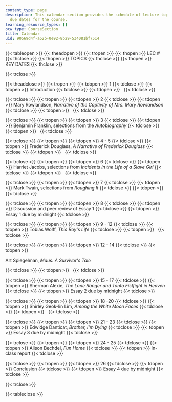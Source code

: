 ```yaml
---
content_type: page
description: This calendar section provides the schedule of lecture topics and assignment
  due dates for the course.
learning_resource_types: []
ocw_type: CourseSection
title: Calendar
uid: 90569d4f-a52b-0e92-8b29-534081bf7514
---
```


{{< tableopen >}}
{{< theadopen >}}
{{< tropen >}}
{{< thopen >}}
LEC #
{{< thclose >}}
{{< thopen >}}
TOPICS
{{< thclose >}}
{{< thopen >}}
KEY DATES
{{< thclose >}}

{{< trclose >}}

{{< theadclose >}}
{{< tropen >}}
{{< tdopen >}}
1
{{< tdclose >}}
{{< tdopen >}}
Introduction
{{< tdclose >}}
{{< tdopen >}}
 
{{< tdclose >}}

{{< trclose >}}
{{< tropen >}}
{{< tdopen >}}
2
{{< tdclose >}}
{{< tdopen >}}
Mary Rowlandson, _Narrative of the Captivity of Mrs. Mary Rowlandson_
{{< tdclose >}}
{{< tdopen >}}
 
{{< tdclose >}}

{{< trclose >}}
{{< tropen >}}
{{< tdopen >}}
3
{{< tdclose >}}
{{< tdopen >}}
Benjamin Franklin, selections from the _Autobiography_
{{< tdclose >}}
{{< tdopen >}}
 
{{< tdclose >}}

{{< trclose >}}
{{< tropen >}}
{{< tdopen >}}
4 - 5
{{< tdclose >}}
{{< tdopen >}}
Frederick Douglass, _A Narrative of Frederick Douglass_
{{< tdclose >}}
{{< tdopen >}}
 
{{< tdclose >}}

{{< trclose >}}
{{< tropen >}}
{{< tdopen >}}
6
{{< tdclose >}}
{{< tdopen >}}
Harriet Jacobs, selections from _Incidents in the Life of a Slave Girl_
{{< tdclose >}}
{{< tdopen >}}
 
{{< tdclose >}}

{{< trclose >}}
{{< tropen >}}
{{< tdopen >}}
7
{{< tdclose >}}
{{< tdopen >}}
Mark Twain, selections from _Roughing It_
{{< tdclose >}}
{{< tdopen >}}
 
{{< tdclose >}}

{{< trclose >}}
{{< tropen >}}
{{< tdopen >}}
8
{{< tdclose >}}
{{< tdopen >}}
Discussion and peer review of Essay 1
{{< tdclose >}}
{{< tdopen >}}
Essay 1 due by midnight
{{< tdclose >}}

{{< trclose >}}
{{< tropen >}}
{{< tdopen >}}
9 - 12
{{< tdclose >}}
{{< tdopen >}}
Tobias Wolff, _This Boy's Life_
{{< tdclose >}}
{{< tdopen >}}
 
{{< tdclose >}}

{{< trclose >}}
{{< tropen >}}
{{< tdopen >}}
12 - 14
{{< tdclose >}}
{{< tdopen >}}


Art Spiegelman, _Maus: A Survivor's Tale_


{{< tdclose >}}
{{< tdopen >}}
 
{{< tdclose >}}

{{< trclose >}}
{{< tropen >}}
{{< tdopen >}}
15 - 17
{{< tdclose >}}
{{< tdopen >}}
Sherman Alexie, _The Lone Ranger and Tonto Fistfight in Heaven_
{{< tdclose >}}
{{< tdopen >}}
Essay 2 due by midnight
{{< tdclose >}}

{{< trclose >}}
{{< tropen >}}
{{< tdopen >}}
18 -20
{{< tdclose >}}
{{< tdopen >}}
Shirley Geok-lin Lim, _Among the White Moon Faces_
{{< tdclose >}}
{{< tdopen >}}
 
{{< tdclose >}}

{{< trclose >}}
{{< tropen >}}
{{< tdopen >}}
21 - 23
{{< tdclose >}}
{{< tdopen >}}
Edwidge Danticat, _Brother, I'm Dying_
{{< tdclose >}}
{{< tdopen >}}
Essay 3 due by midnight
{{< tdclose >}}

{{< trclose >}}
{{< tropen >}}
{{< tdopen >}}
24 - 25
{{< tdclose >}}
{{< tdopen >}}
Alison Bechdel, _Fun Home_
{{< tdclose >}}
{{< tdopen >}}
In-class report
{{< tdclose >}}

{{< trclose >}}
{{< tropen >}}
{{< tdopen >}}
26
{{< tdclose >}}
{{< tdopen >}}
Conclusion
{{< tdclose >}}
{{< tdopen >}}
Essay 4 due by midnight
{{< tdclose >}}

{{< trclose >}}

{{< tableclose >}}